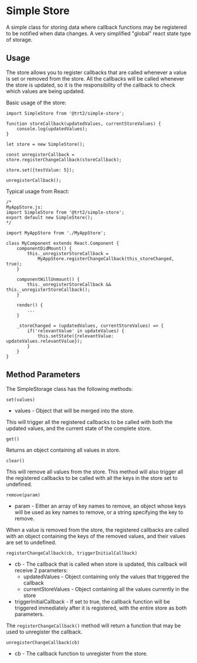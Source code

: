 # Simple Store

A simple class for storing data where callback functions may be registered to be notified when data changes. A very simplified "global" react state type of storage.

## Usage

The store allows you to register callbacks that are called whenever a value is set or removed from the store. All the callbacks will be called whenever the store is updated, so it is the responsibility of the callback to check which values are being updated.

Basic usage of the store:
```
import SimpleStore from '@trt2/simple-store';

function storeCallback(updatedValues, currentStoreValues) {
    console.log(updatedValues);
}

let store = new SimpleStore();

const unregisterCallback = store.registerChangeCallback(storeCallback);

store.set({testValue: 5});

unregisterCallback();

```

Typical usage from React:

```
/*
MyAppStore.js:
import SimpleStore from '@trt2/simple-store';
export default new SimpleStore();
*/

import MyAppStore from './MyAppStore'; 

class MyComponent extends React.Component {
    componentDidMount() {
        this._unregisterStoreCallback = 
            MyAppStore.registerChangeCallback(this_storeChanged, true);
    }

    componentWillUnmount() {
        this._unregisterStoreCallback && this._unregisterStoreCallback();
    }

    render() {
        ...
    }

    _storeChanged = (updatedValues, currentStoreValues) => {
        if('relevantValue' in updateValues) {
            this.setState({relevantValue: updateValues.relevantValue});
        }
    }
}
```

## Method Parameters
The SimpleStorage class has the following methods:

`set(values)`
- values - Object that will be merged into the store.

This will trigger all the registered callbacks to be called with both the updated values, and the current state of the complete store.

`get()`

Returns an object containing all values in store.

`clear()`

This will remove all values from the store. This method will also trigger all
the registered callbacks to be called with all the keys in the store set to undefined.

`remove(param)`
- param - Either an array of key names to remove, an object whose keys will be used as key names to remove, or a string specifying the key to remove.

When a value is removed from the store, the registered callbacks are called with an object containing the keys of the removed values, and their values are set to undefined.

`registerChangeCallback(cb, triggerInitialCallback)`
* cb - The callback that is called when store is updated, this callback will receive 2 parameters:
  * updatedValues - Object containing only the values that triggered the callback
  * currentStoreValues - Object containing all the values currently in the store
* triggerInitialCallback - If set to true, the callback function will be triggered immediately after it is registered, with the entire store as both parameters.

The `registerChangeCallback()` method will return a function that may be used to unregister the callback.

`unregisterChangeCallback(cb)`
- cb - The callback function to unregister from the store.
    
